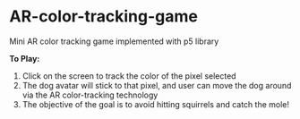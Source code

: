 # AR-color-tracking-game
Mini AR color tracking game implemented with p5 library

**To Play:**
1. Click on the screen to track the color of the pixel selected
2. The dog avatar will stick to that pixel, and user can move the dog around via the AR color-tracking technology
3. The objective of the goal is to avoid hitting squirrels and catch the mole!

